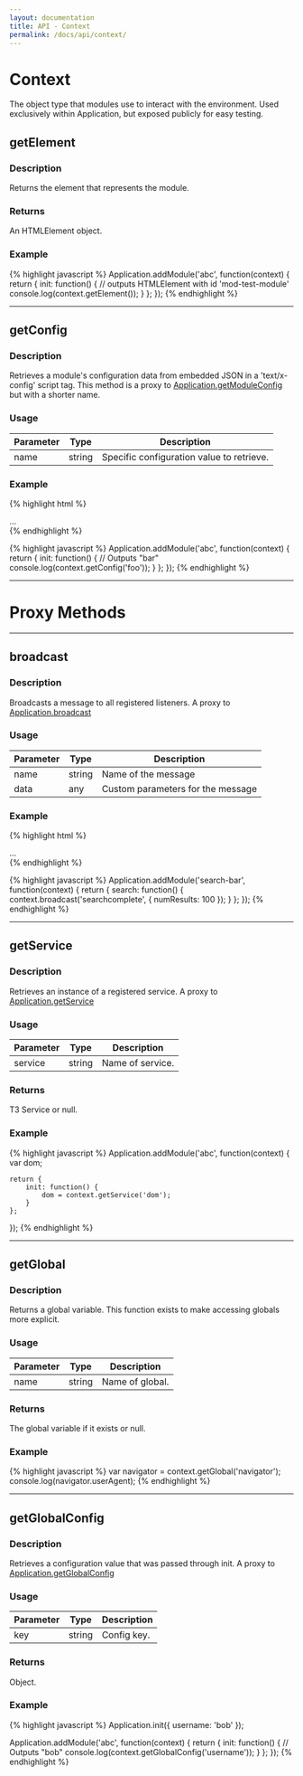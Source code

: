 ```yaml
---
layout: documentation
title: API - Context
permalink: /docs/api/context/
---
```


# Context
The object type that modules use to interact with the environment.
Used exclusively within Application, but exposed publicly for easy testing.

<div class="anchor" id="getElement"></div>

## getElement

### Description
Returns the element that represents the module.

### Returns
An HTMLElement object.

### Example
{% highlight javascript %}
Application.addModule('abc', function(context) {
    return {
        init: function() {
            // outputs HTMLElement with id 'mod-test-module'
            console.log(context.getElement());
        }
    };
});
{% endhighlight %}

<hr class="separator">

<div class="anchor" id="getConfig"></div>

## getConfig

### Description
Retrieves a module's configuration data from embedded JSON in a 'text/x-config' script tag.
This method is a proxy to <a href="../application/#getModuleConfig">Application.getModuleConfig</a> but with a shorter name.

### Usage
<table class="table table-striped">
    <thead>
        <tr>
            <th>Parameter</th>
            <th>Type</th>
            <th>Description</th>
        </tr>
    </thead>
    <tbody>
        <tr>
            <td class="optional">name</td>
            <td>string</td>
            <td>Specific configuration value to retrieve.</td>
        </tr>
    </tbody>
</table>

### Example
{% highlight html %}
<div id="mod-test-module" data-module="test-module">
    <script type="text/x-config">{"foo": "bar"}</script>
    ...
</div>
{% endhighlight %}

{% highlight javascript %}
Application.addModule('abc', function(context) {
    return {
        init: function() {
            // Outputs "bar"
            console.log(context.getConfig('foo'));
        }
    };
});
{% endhighlight %}

<hr class="separator">

# Proxy Methods

<hr class="separator">

<div class="anchor" id="broadcast"></div>

## broadcast

### Description
Broadcasts a message to all registered listeners. A proxy to <a href="../application/#broadcast">Application.broadcast</a>

### Usage
<table class="table table-striped">
    <thead>
        <tr>
            <th>Parameter</th>
            <th>Type</th>
            <th>Description</th>
        </tr>
    </thead>
    <tbody>
        <tr>
            <td class="required">name</td>
            <td>string</td>
            <td>Name of the message</td>
        </tr>
        <tr>
            <td class="optional">data</td>
            <td>any</td>
            <td>Custom parameters for the message</td>
        </tr>
    </tbody>
</table>

### Example
{% highlight html %}
<div id="mod-search-bar" data-module="search-bar">
    ...
</div>
{% endhighlight %}

{% highlight javascript %}
Application.addModule('search-bar', function(context) {
    return {
        search: function() {
            context.broadcast('searchcomplete', {
                numResults: 100
            });
        }
    };
});
{% endhighlight %}

<hr class="separator">

<div class="anchor" id="getService"></div>

## getService

### Description
Retrieves an instance of a registered service.
A proxy to <a href="../application/#getService">Application.getService</a>

### Usage
<table class="table table-striped">
    <thead>
        <tr>
            <th>Parameter</th>
            <th>Type</th>
            <th>Description</th>
        </tr>
    </thead>
    <tbody>
        <tr>
            <td class="required">service</td>
            <td>string</td>
            <td>Name of service.</td>
        </tr>
    </tbody>
</table>

### Returns
T3 Service or null.

### Example
{% highlight javascript %}
Application.addModule('abc', function(context) {
    var dom;

    return {
        init: function() {
            dom = context.getService('dom');
        }
    };
});
{% endhighlight %}

<hr class="separator">

<div class="anchor" id="getGlobal"></div>

## getGlobal

### Description
Returns a global variable. This function exists to make accessing globals more explicit.

### Usage
<table class="table table-striped">
    <thead>
        <tr>
            <th>Parameter</th>
            <th>Type</th>
            <th>Description</th>
        </tr>
    </thead>
    <tbody>
        <tr>
            <td class="required">name</td>
            <td>string</td>
            <td>Name of global.</td>
        </tr>
    </tbody>
</table>

### Returns
The global variable if it exists or null.


### Example
{% highlight javascript %}
var navigator = context.getGlobal('navigator');
console.log(navigator.userAgent);
{% endhighlight %}

<hr class="separator">

<div class="anchor" id="getGlobalConfig"></div>

## getGlobalConfig

### Description
Retrieves a configuration value that was passed through init.
A proxy to  <a href="../application/#getGlobalConfig">Application.getGlobalConfig</a>

### Usage
<table class="table table-striped">
    <thead>
        <tr>
            <th>Parameter</th>
            <th>Type</th>
            <th>Description</th>
        </tr>
    </thead>
    <tbody>
        <tr>
            <td class="required">key</td>
            <td>string</td>
            <td>Config key.</td>
        </tr>
    </tbody>
</table>

### Returns
Object.

### Example
{% highlight javascript %}
Application.init({
    username: 'bob'
});

Application.addModule('abc', function(context) {
    return {
        init: function() {
            // Outputs "bob"
            console.log(context.getGlobalConfig('username'));
        }
    };
});
{% endhighlight %}
